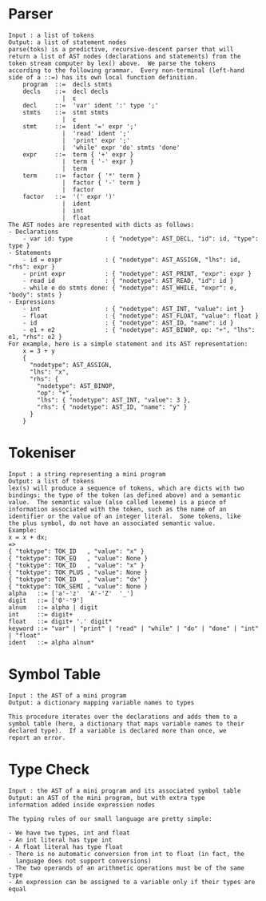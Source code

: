 # Parser

    Input : a list of tokens
    Output: a list of statement nodes
    parse(toks) is a predictive, recursive-descent parser that will
    return a list of AST nodes (declarations and statements) from the
    token stream computer by lex() above.  We parse the tokens
    according to the following grammar.  Every non-terminal (left-hand
    side of a ::=) has its own local function definition.
        program  ::=  decls stmts
        decls    ::=  decl decls
                   |  ε
        decl     ::=  'var' ident ':' type ';'
        stmts    ::=  stmt stmts
                   |  ε
        stmt     ::=  ident '=' expr ';'
                   |  'read' ident ';'
                   |  'print' expr ';'
                   |  'while' expr 'do' stmts 'done'
        expr     ::=  term { '+' expr }
                   |  term { '-' expr }
                   |  term
        term     ::=  factor { '*' term }
                   |  factor { '-' term }
                   |  factor
        factor   ::=  '(' expr ')'
                   |  ident
                   |  int
                   |  float
    The AST nodes are represented with dicts as follows:
    - Declarations
        - var id: type         : { "nodetype": AST_DECL, "id": id, "type": type }
    - Statements
        - id = expr            : { "nodetype": AST_ASSIGN, "lhs": id, "rhs": expr }
        - print expr           : { "nodetype": AST_PRINT, "expr": expr }
        - read id              : { "nodetype": AST_READ, "id": id }
        - while e do stmts done: { "nodetype": AST_WHILE, "expr": e, "body": stmts }
    - Expressions
        - int                  : { "nodetype": AST_INT, "value": int }
        - float                : { "nodetype": AST_FLOAT, "value": float }
        - id                   : { "nodetype": AST_ID, "name": id }
        - e1 + e2              : { "nodetype": AST_BINOP, op: "+", "lhs": e1, "rhs": e2 }
    For example, here is a simple statement and its AST representation:
        x = 3 + y
        {
          "nodetype": AST_ASSIGN,
          "lhs": "x",
          "rhs": {
            "nodetype": AST_BINOP,
            "op": "+",
            "lhs": { "nodetype": AST_INT, "value": 3 },
            "rhs": { "nodetype": AST_ID, "name": "y" }
          }
        }


# Tokeniser

    Input : a string representing a mini program
    Output: a list of tokens
    lex(s) will produce a sequence of tokens, which are dicts with two
    bindings: the type of the token (as defined above) and a semantic
    value.  The semantic value (also called lexeme) is a piece of
    information associated with the token, such as the name of an
    identifier or the value of an integer literal.  Some tokens, like
    the plus symbol, do not have an associated semantic value.
    Example:
    x = x + dx;
    =>
    { "toktype": TOK_ID   , "value": "x" }
    { "toktype": TOK_EQ   , "value": None }
    { "toktype": TOK_ID   , "value": "x" }
    { "toktype": TOK_PLUS , "value": None }
    { "toktype": TOK_ID   , "value": "dx" }
    { "toktype": TOK_SEMI , "value": None }
    alpha   ::= ['a'-'z'  'A'-'Z'  '_']
    digit   ::= ['0'-'9']
    alnum   ::= alpha | digit
    int     ::= digit+
    float   ::= digit+ '.' digit*
    keyword ::= "var" | "print" | "read" | "while" | "do" | "done" | "int" | "float"
    ident   ::= alpha alnum*
    
# Symbol Table

    Input : the AST of a mini program
    Output: a dictionary mapping variable names to types

    This procedure iterates over the declarations and adds them to a
    symbol table (here, a dictionary that maps variable names to their
    declared type).  If a variable is declared more than once, we
    report an error.

# Type Check

    Input : the AST of a mini program and its associated symbol table
    Output: an AST of the mini program, but with extra type
    information added inside expression nodes

    The typing rules of our small language are pretty simple:

    - We have two types, int and float
    - An int literal has type int
    - A float literal has type float
    - There is no automatic conversion from int to float (in fact, the
      language does not support conversions)
    - The two operands of an arithmetic operations must be of the same type
    - An expression can be assigned to a variable only if their types are equal

